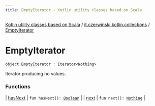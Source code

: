 ```yaml
---
title: EmptyIterator - Kotlin utility classes based on Scala
---
```


[Kotlin utility classes based on Scala](../../index.html) / [it.czerwinski.kotlin.collections](../index.html) / [EmptyIterator](./index.html)

# EmptyIterator

`object EmptyIterator : `[`Iterator`](https://kotlinlang.org/api/latest/jvm/stdlib/kotlin.collections/-iterator/index.html)`<`[`Nothing`](https://kotlinlang.org/api/latest/jvm/stdlib/kotlin/-nothing/index.html)`>`

Iterator producing no values.

### Functions

| [hasNext](has-next.html) | `fun hasNext(): `[`Boolean`](https://kotlinlang.org/api/latest/jvm/stdlib/kotlin/-boolean/index.html) |
| [next](next.html) | `fun next(): `[`Nothing`](https://kotlinlang.org/api/latest/jvm/stdlib/kotlin/-nothing/index.html) |

